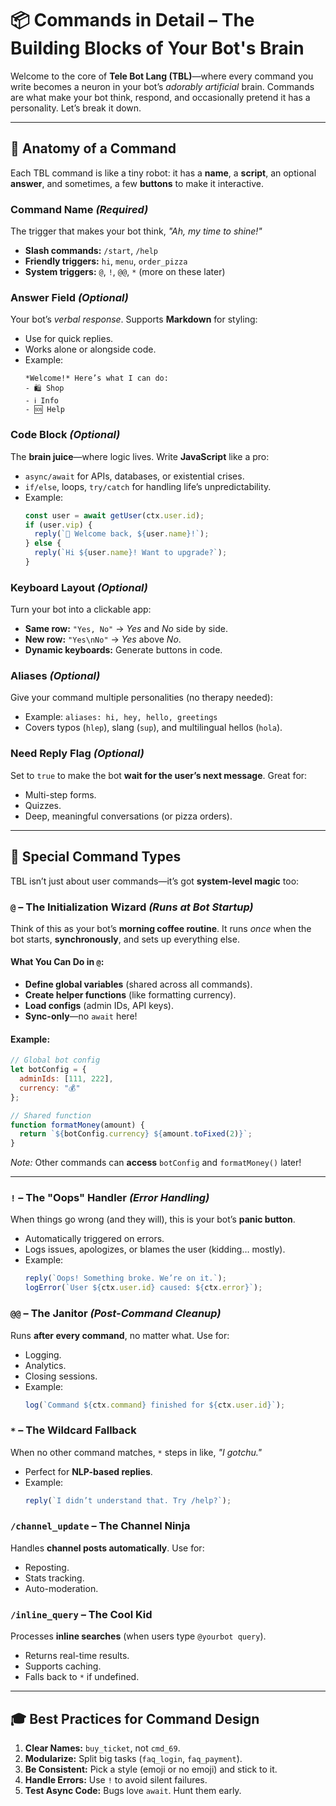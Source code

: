 
# 📦 Commands in Detail – The Building Blocks of Your Bot's Brain  

Welcome to the core of **Tele Bot Lang (TBL)**—where every command you write becomes a neuron in your bot’s *adorably artificial* brain. Commands are what make your bot think, respond, and occasionally pretend it has a personality. Let’s break it down.  

---

## 🧱 Anatomy of a Command  

Each TBL command is like a tiny robot: it has a **name**, a **script**, an optional **answer**, and sometimes, a few **buttons** to make it interactive.  

### **Command Name** *(Required)*  
The trigger that makes your bot think, *"Ah, my time to shine!"*  
- **Slash commands:** `/start`, `/help`  
- **Friendly triggers:** `hi`, `menu`, `order_pizza`  
- **System triggers:** `@`, `!`, `@@`, `*` (more on these later)  

### **Answer Field** *(Optional)*  
Your bot’s *verbal response*. Supports **Markdown** for styling:  
- Use for quick replies.  
- Works alone or alongside code.  
- Example:  
  ```  
  *Welcome!* Here’s what I can do:  
  - 🛍️ Shop  
  - ℹ️ Info  
  - 🆘 Help  
  ```  

### **Code Block** *(Optional)*  
The **brain juice**—where logic lives. Write **JavaScript** like a pro:  
- `async/await` for APIs, databases, or existential crises.  
- `if/else`, loops, `try/catch` for handling life’s unpredictability.  
- Example:  
  ```javascript  
  const user = await getUser(ctx.user.id);  
  if (user.vip) {  
    reply(`🎉 Welcome back, ${user.name}!`);  
  } else {  
    reply(`Hi ${user.name}! Want to upgrade?`);  
  }  
  ```  

### **Keyboard Layout** *(Optional)*  
Turn your bot into a clickable app:  
- **Same row:** `"Yes, No"` → *Yes* and *No* side by side.  
- **New row:** `"Yes\nNo"` → *Yes* above *No*.  
- **Dynamic keyboards:** Generate buttons in code.  

### **Aliases** *(Optional)*  
Give your command multiple personalities (no therapy needed):  
- Example: `aliases: hi, hey, hello, greetings`  
- Covers typos (`hlep`), slang (`sup`), and multilingual hellos (`hola`).  

### **Need Reply Flag** *(Optional)*  
Set to `true` to make the bot **wait for the user’s next message**. Great for:  
- Multi-step forms.  
- Quizzes.  
- Deep, meaningful conversations (or pizza orders).  

---

## 🧠 **Special Command Types**  

TBL isn’t just about user commands—it’s got **system-level magic** too:  

### **`@` – The Initialization Wizard** *(Runs at Bot Startup)*  
Think of this as your bot’s **morning coffee routine**. It runs *once* when the bot starts, **synchronously**, and sets up everything else.  

#### **What You Can Do in `@`:**  
- **Define global variables** (shared across all commands).  
- **Create helper functions** (like formatting currency).  
- **Load configs** (admin IDs, API keys).  
- **Sync-only**—no `await` here!  

#### Example:  
```javascript  
// Global bot config  
let botConfig = {  
  adminIds: [111, 222],  
  currency: "💰"  
};  

// Shared function  
function formatMoney(amount) {  
  return `${botConfig.currency} ${amount.toFixed(2)}`;  
}  
```  
*Note:* Other commands can **access** `botConfig` and `formatMoney()` later!  

---

### **`!` – The "Oops" Handler** *(Error Handling)*  
When things go wrong (and they will), this is your bot’s **panic button**.  
- Automatically triggered on errors.  
- Logs issues, apologizes, or blames the user (kidding… mostly).  
- Example:  
  ```javascript  
  reply(`Oops! Something broke. We’re on it.`);  
  logError(`User ${ctx.user.id} caused: ${ctx.error}`);  
  ```  

### **`@@` – The Janitor** *(Post-Command Cleanup)*  
Runs **after every command**, no matter what. Use for:  
- Logging.  
- Analytics.  
- Closing sessions.  
- Example:  
  ```javascript  
  log(`Command ${ctx.command} finished for ${ctx.user.id}`);  
  ```  

### **`*` – The Wildcard Fallback**  
When no other command matches, `*` steps in like, *"I gotchu."*  
- Perfect for **NLP-based replies**.  
- Example:  
  ```javascript  
  reply(`I didn’t understand that. Try /help?`);  
  ```  

### **`/channel_update` – The Channel Ninja**  
Handles **channel posts automatically**. Use for:  
- Reposting.  
- Stats tracking.  
- Auto-moderation.  

### **`/inline_query` – The Cool Kid**  
Processes **inline searches** (when users type `@yourbot query`).  
- Returns real-time results.  
- Supports caching.  
- Falls back to `*` if undefined.  

---

## 🎓 **Best Practices for Command Design**  
1. **Clear Names:** `buy_ticket`, not `cmd_69`.  
2. **Modularize:** Split big tasks (`faq_login`, `faq_payment`).  
3. **Be Consistent:** Pick a style (emoji or no emoji) and stick to it.  
4. **Handle Errors:** Use `!` to avoid silent failures.  
5. **Test Async Code:** Bugs love `await`. Hunt them early.  

